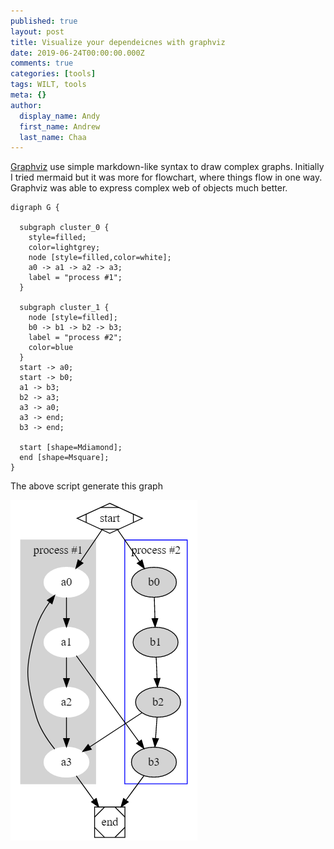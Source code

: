 ```yaml
---
published: true
layout: post
title: Visualize your dependeicnes with graphviz
date: 2019-06-24T00:00:00.000Z
comments: true
categories: [tools]
tags: WILT, tools
meta: {}
author:
  display_name: Andy
  first_name: Andrew
  last_name: Chaa
---
```


[Graphviz](https://dreampuf.github.io/GraphvizOnline/) use simple markdown-like syntax to draw complex graphs. Initially I tried mermaid but it was more for flowchart, where things flow in one way. Graphviz was able to express complex web of objects much better.

```
digraph G {

  subgraph cluster_0 {
    style=filled;
    color=lightgrey;
    node [style=filled,color=white];
    a0 -> a1 -> a2 -> a3;
    label = "process #1";
  }

  subgraph cluster_1 {
    node [style=filled];
    b0 -> b1 -> b2 -> b3;
    label = "process #2";
    color=blue
  }
  start -> a0;
  start -> b0;
  a1 -> b3;
  b2 -> a3;
  a3 -> a0;
  a3 -> end;
  b3 -> end;

  start [shape=Mdiamond];
  end [shape=Msquare];
}
```

The above script generate this graph

![generated prath](/assets/images/graphviz.png)

